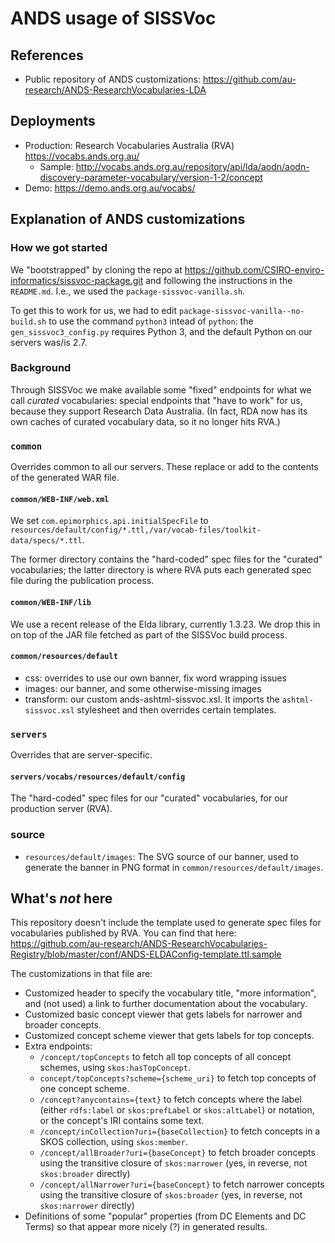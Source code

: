 # ANDS usage of SISSVoc

## References

* Public repository of ANDS customizations:
  https://github.com/au-research/ANDS-ResearchVocabularies-LDA

## Deployments

* Production: Research Vocabularies Australia (RVA)
  https://vocabs.ands.org.au/
    * Sample:
      http://vocabs.ands.org.au/repository/api/lda/aodn/aodn-discovery-parameter-vocabulary/version-1-2/concept
* Demo: https://demo.ands.org.au/vocabs/

## Explanation of ANDS customizations

### How we got started

We "bootstrapped" by cloning the repo at
https://github.com/CSIRO-enviro-informatics/sissvoc-package.git
and following the instructions in the `README.md`. I.e., we used the
`package-sissvoc-vanilla.sh`.

To get this to work for us, we had to edit
`package-sissvoc-vanilla--no-build.sh` to use the command `python3`
intead of `python`: the `gen_sissvoc3_config.py` requires Python 3,
and the default Python on our servers was/is 2.7.

### Background

Through SISSVoc we make available some "fixed" endpoints for what we
call _curated_ vocabularies: special endpoints that "have to work" for
us, because they support Research Data Australia. (In fact, RDA now
has its own caches of curated vocabulary data, so it no longer hits
RVA.)

### `common`

Overrides common to all our servers. These replace or add to the
contents of the generated WAR file.

#### `common/WEB-INF/web.xml`

We set `com.epimorphics.api.initialSpecFile` to
`resources/default/config/*.ttl,/var/vocab-files/toolkit-data/specs/*.ttl`.

The former directory contains the "hard-coded" spec files for the
"curated" vocabularies; the latter directory is where RVA puts each
generated spec file during the publication process.

#### `common/WEB-INF/lib`

We use a recent release of the Elda library, currently 1.3.23.
We drop this in on top of the JAR file fetched as part of the SISSVoc
build process.

#### `common/resources/default`

* css: overrides to use our own banner, fix word wrapping issues
* images: our banner, and some otherwise-missing images
* transform: our custom ands-ashtml-sissvoc.xsl. It imports the
  `ashtml-sissvoc.xsl` stylesheet and then overrides certain
  templates.

### `servers`

Overrides that are server-specific.

#### `servers/vocabs/resources/default/config`

The "hard-coded" spec files for our "curated" vocabularies, for our
production server (RVA).

### source

* `resources/default/images`: The SVG source of our banner, used to
  generate the banner in PNG format in
  `common/resources/default/images`.

## What's _not_ here

This repository doesn't include the template used to generate spec
files for vocabularies published by RVA. You can find that here:
https://github.com/au-research/ANDS-ResearchVocabularies-Registry/blob/master/conf/ANDS-ELDAConfig-template.ttl.sample

The customizations in that file are:

* Customized header to specify the vocabulary title, "more
  information", and (not used) a link to further documentation about
  the vocabulary.
* Customized basic concept viewer that gets labels for narrower and
  broader concepts.
* Customized concept scheme viewer that gets labels for top concepts.
* Extra endpoints:
    * `/concept/topConcepts` to fetch all top concepts of all concept
      schemes, using `skos:hasTopConcept`.
    * `concept/topConcepts?scheme={scheme_uri}` to fetch top concepts
      of one concept scheme.
    * `/concept?anycontains={text}` to fetch concepts where the label
      (either `rdfs:label` or `skos:prefLabel` or `skos:altLabel`)
      or notation, or the concept's IRI contains some text.
    * `/concept/inCollection?uri={baseCollection}` to fetch concepts
      in a SKOS collection, using `skos:member`.
    * `/concept/allBroader?uri={baseConcept}` to fetch broader
      concepts using the transitive closure of `skos:narrower` (yes,
      in reverse, not `skos:broader` directly)
    * `/concept/allNarrower?uri={baseConcept}` to fetch narrower
      concepts using the transitive closure of `skos:broader` (yes,
      in reverse, not `skos:narrower` directly)
* Definitions of some "popular" properties (from DC Elements and DC
  Terms) so that appear more nicely (?) in generated results.

